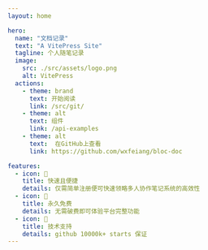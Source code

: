 ```yaml
---
layout: home

hero:
  name: "文档记录"
  text: "A VitePress Site"
  tagline: 个人随笔记录
  image:
    src: ./src/assets/logo.png
    alt: VitePress
  actions:
    - theme: brand
      text: 开始阅读
      link: /src/git/
    - theme: alt
      text: 组件
      link: /api-examples
    - theme: alt
      text:  在GitHub上查看
      link: https://github.com/wxfeiang/bloc-doc

features:
  - icon: 🌭
    title: 快速且便捷
    details: 仅需简单注册便可快速领略多人协作笔记系统的高效性
  - icon: 🎁
    title: 永久免费
    details: 无需破费即可体验平台完整功能
  - icon: 🥇
    title: 技术支持
    details: github 10000k+ starts 保证
---
```


